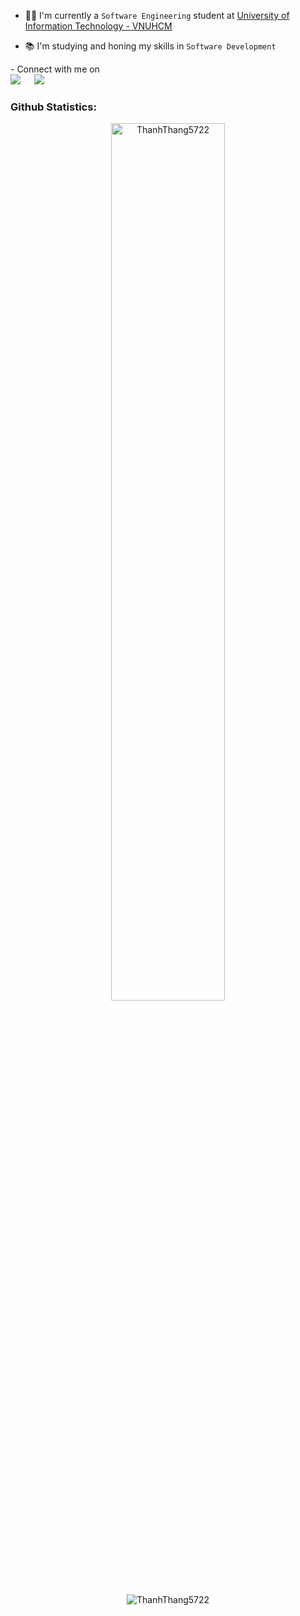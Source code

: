 <!--
**ThanhThang5722/ThanhThang5722** is a ✨ _special_ ✨ repository because its `README.md` (this file) appears on your GitHub profile.

Here are some ideas to get you started:

- 🔭 I’m currently working on ...
- 🌱 I’m currently learning ...
- 👯 I’m looking to collaborate on ...
- 🤔 I’m looking for help with ...
- 💬 Ask me about ...
- 📫 How to reach me: ...
- 😄 Pronouns: ...
- ⚡ Fun fact: ...
-->
- 👨‍🎓 I'm currently a `Software Engineering` student at [University of Information Technology - VNUHCM](https://en.uit.edu.vn/overview-vnuhcm-university-information-technology)

- 📚 I'm studying and honing my skills in `Software Development`

<p>- Connect with me on
<br>	
<a target="_blank" href="https://www.linkedin.com/in/thang-nguyen5722/"><img src="https://img.shields.io/badge/-LinkedIn-0077B5?style=for-the-badge&logo=Linkedin&logoColor=white"></img></a>
&emsp;
<a target="_blank" href="mailto:theonguyen.it@gmail.com"
><img src="https://img.shields.io/badge/-Gmail-D14836?style=for-the-badge&logo=Gmail&logoColor=white"></img></a>
&emsp;

<br>
</p>
<h3 align="left">Github Statistics:</h3>
<p align="center"> 
  <img align="center" width='60%' src="https://github-readme-stats.vercel.app/api?username=ThanhThang5722&hide=issues,contribs&count_private=true&show_icons=true" alt="ThanhThang5722" />
</p>
<p align='center'>
<img align="center" src="https://github-readme-stats.vercel.app/api/top-langs?username=ThanhThang5722&show_icons=true&locale=en&layout=compact" alt="ThanhThang5722"   />
</p>
